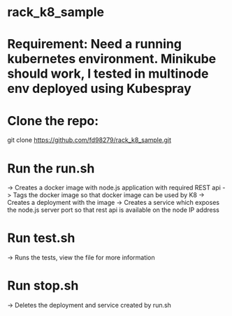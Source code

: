 # rack_k8_sample

# Requirement: Need a running kubernetes environment. Minikube should work, I tested in multinode env deployed using Kubespray

# Clone the repo:
git clone https://github.com/fd98279/rack_k8_sample.git

# Run the run.sh
-> Creates a docker image with node.js application with required REST api
-> Tags the docker image so that docker image can be used by K8
-> Creates a deployment with the image
-> Creates a service which exposes the node.js server port so that rest api is available on the node IP address

# Run test.sh
-> Runs the tests, view the file for more information

# Run stop.sh
-> Deletes the deployment and service created by run.sh
